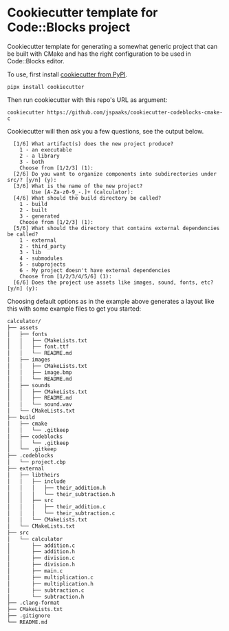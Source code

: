 # Cookiecutter template for Code::Blocks project

Cookiecutter template for generating a somewhat generic project that can be built
with CMake and has the right configuration to be used in Code::Blocks editor.

To use, first install [cookiecutter from PyPI](https://pypi.org/project/cookiecutter/).

```shell
pipx install cookiecutter
```

Then run cookiecutter with this repo's URL as argument:

```shell
cookiecutter https://github.com/jspaaks/cookiecutter-codeblocks-cmake-c
```

Cookiecutter will then ask you a few questions, see the output below.

```text
  [1/6] What artifact(s) does the new project produce?
    1 - an executable
    2 - a library
    3 - both
    Choose from [1/2/3] (1): 
  [2/6] Do you want to organize components into subdirectories under src/? [y/n] (y): 
  [3/6] What is the name of the new project?
        Use [A-Za-z0-9_-.]+ (calculator): 
  [4/6] What should the build directory be called?
    1 - build
    2 - built
    3 - generated
    Choose from [1/2/3] (1): 
  [5/6] What should the directory that contains external dependencies be called?
    1 - external
    2 - third_party
    3 - lib
    4 - submodules
    5 - subprojects
    6 - My project doesn't have external dependencies
    Choose from [1/2/3/4/5/6] (1): 
  [6/6] Does the project use assets like images, sound, fonts, etc? [y/n] (y): 
```

Choosing default options as in the example above generates a layout like this with some
example files to get you started:

```txt
calculator/
├── assets
│   ├── fonts
│   │   ├── CMakeLists.txt
│   │   ├── font.ttf
│   │   └── README.md
│   ├── images
│   │   ├── CMakeLists.txt
│   │   ├── image.bmp
│   │   └── README.md
│   ├── sounds
│   │   ├── CMakeLists.txt
│   │   ├── README.md
│   │   └── sound.wav
│   └── CMakeLists.txt
├── build
│   ├── cmake
│   │   └── .gitkeep
│   ├── codeblocks
│   │   └── .gitkeep
│   └── .gitkeep
├── .codeblocks
│   └── project.cbp
├── external
│   ├── libtheirs
│   │   ├── include
│   │   │   ├── their_addition.h
│   │   │   └── their_subtraction.h
│   │   ├── src
│   │   │   ├── their_addition.c
│   │   │   └── their_subtraction.c
│   │   └── CMakeLists.txt
│   └── CMakeLists.txt
├── src
│   └── calculator
│       ├── addition.c
│       ├── addition.h
│       ├── division.c
│       ├── division.h
│       ├── main.c
│       ├── multiplication.c
│       ├── multiplication.h
│       ├── subtraction.c
│       └── subtraction.h
├── .clang-format
├── CMakeLists.txt
├── .gitignore
└── README.md
```
